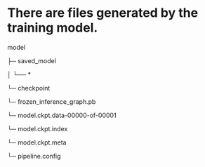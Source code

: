 # There are files generated by the training model.

model

├─ saved_model

│   └── *

└─ checkpoint

└─ frozen_inference_graph.pb

└─ model.ckpt.data-00000-of-00001

└─ model.ckpt.index

└─ model.ckpt.meta

└─ pipeline.config

